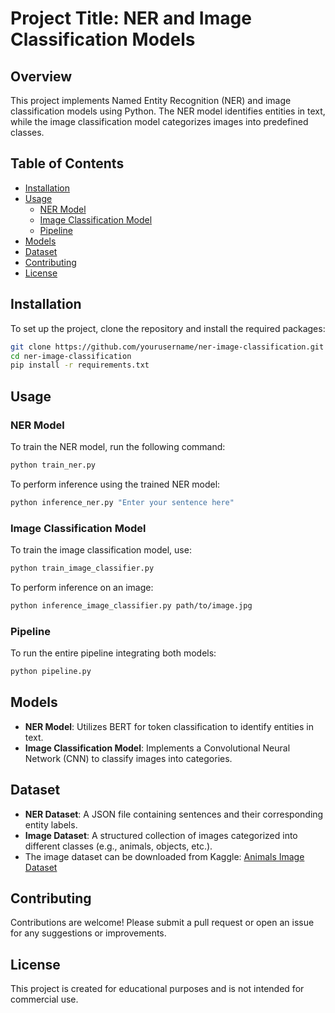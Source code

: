 # Project Title: NER and Image Classification Models

## Overview
This project implements Named Entity Recognition (NER) and image classification models using Python. The NER model identifies entities in text, while the image classification model categorizes images into predefined classes.

## Table of Contents
- [Installation](#installation)
- [Usage](#usage)
  - [NER Model](#ner-model)
  - [Image Classification Model](#image-classification-model)
  - [Pipeline](#pipeline)
- [Models](#models)
- [Dataset](#dataset)
- [Contributing](#contributing)
- [License](#license)

## Installation
To set up the project, clone the repository and install the required packages:

```bash
git clone https://github.com/yourusername/ner-image-classification.git
cd ner-image-classification
pip install -r requirements.txt
```

## Usage
### NER Model
To train the NER model, run the following command:

```bash
python train_ner.py
```

To perform inference using the trained NER model:

```bash
python inference_ner.py "Enter your sentence here"
```

### Image Classification Model
To train the image classification model, use:

```bash
python train_image_classifier.py
```

To perform inference on an image:

```bash
python inference_image_classifier.py path/to/image.jpg
```

### Pipeline
To run the entire pipeline integrating both models:

```bash
python pipeline.py
```

## Models
- **NER Model**: Utilizes BERT for token classification to identify entities in text.
- **Image Classification Model**: Implements a Convolutional Neural Network (CNN) to classify images into categories.

## Dataset
- **NER Dataset**: A JSON file containing sentences and their corresponding entity labels.
- **Image Dataset**: A structured collection of images categorized into different classes (e.g., animals, objects, etc.).
- The image dataset can be downloaded from Kaggle: [Animals Image Dataset](https://www.kaggle.com/datasets/your-dataset-link)

## Contributing
Contributions are welcome! Please submit a pull request or open an issue for any suggestions or improvements.

## License
This project is created for educational purposes and is not intended for commercial use.